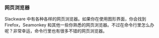 ### 网页浏览器

Slackware 中有各种各样的网页浏览器。如果你在使用图形界面，你会找到 Firefox，Seamonkey 和其他一些你熟悉的网页浏览器。不过在命令行里怎么办呢？非常幸运，命令行里也有很多不错的网页浏览器。

